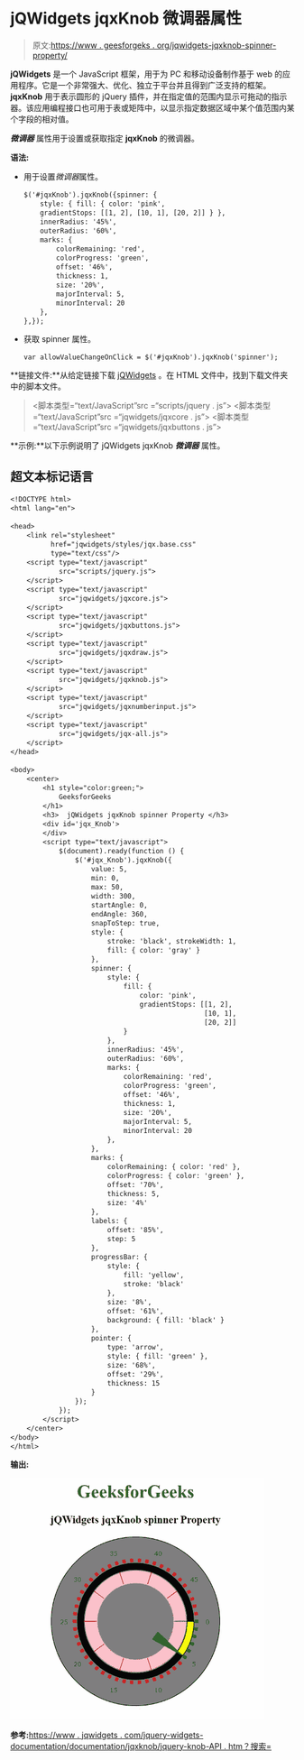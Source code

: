 # jQWidgets jqxKnob 微调器属性

> 原文:[https://www . geesforgeks . org/jqwidgets-jqxknob-spinner-property/](https://www.geeksforgeeks.org/jqwidgets-jqxknob-spinner-property/)

**jQWidgets** 是一个 JavaScript 框架，用于为 PC 和移动设备制作基于 web 的应用程序。它是一个非常强大、优化、独立于平台并且得到广泛支持的框架。 **jqxKnob** 用于表示圆形的 jQuery 插件，并在指定值的范围内显示可拖动的指示器。该应用编程接口也可用于表或矩阵中，以显示指定数据区域中某个值范围内某个字段的相对值。

***微调器*** 属性用于设置或获取指定 **jqxKnob** 的微调器。

**语法:**

*   用于设置*微调器*属性。

    ```
    $('#jqxKnob').jqxKnob({spinner: {
        style: { fill: { color: 'pink', 
        gradientStops: [[1, 2], [10, 1], [20, 2]] } },
        innerRadius: '45%', 
        outerRadius: '60%',
        marks: {
            colorRemaining: 'red',
            colorProgress: 'green',
            offset: '46%',
            thickness: 1,
            size: '20%',
            majorInterval: 5,
            minorInterval: 20
        },
    },});
    ```

*   获取 spinner 属性。

    ```
    var allowValueChangeOnClick = $('#jqxKnob').jqxKnob('spinner');
    ```

**链接文件:**从给定链接下载 [jQWidgets](https://www.jqwidgets.com/download/) 。在 HTML 文件中，找到下载文件夹中的脚本文件。

> <link rel="”stylesheet”" href="”jqwidgets/styles/jqx.base.css”" type="”text/css”">
> <脚本类型=“text/JavaScript”src =“scripts/jquery . js”></script>
> <脚本类型=“text/JavaScript”src =“jqwidgets/jqxcore . js”></script>
> <脚本类型=“text/JavaScript”src =“jqwidgets/jqxbuttons . js”>

**示例:**以下示例说明了 jQWidgets jqxKnob ***微调器*** 属性。

## 超文本标记语言

```
<!DOCTYPE html>
<html lang="en">

<head>
    <link rel="stylesheet" 
          href="jqwidgets/styles/jqx.base.css" 
          type="text/css"/>
    <script type="text/javascript" 
            src="scripts/jquery.js">
    </script>
    <script type="text/javascript" 
            src="jqwidgets/jqxcore.js">
    </script>
    <script type="text/javascript" 
            src="jqwidgets/jqxbuttons.js">
    </script>
    <script type="text/javascript" 
            src="jqwidgets/jqxdraw.js">
    </script>
    <script type="text/javascript" 
            src="jqwidgets/jqxknob.js">
    </script>
    <script type="text/javascript" 
            src="jqwidgets/jqxnumberinput.js">
    </script>
    <script type="text/javascript" 
            src="jqwidgets/jqx-all.js">
    </script>
</head>

<body>
    <center>
        <h1 style="color:green;">
            GeeksforGeeks
        </h1>
        <h3>  jQWidgets jqxKnob spinner Property </h3>
        <div id='jqx_Knob'>
        </div>
        <script type="text/javascript">
            $(document).ready(function () {
                $('#jqx_Knob').jqxKnob({
                    value: 5,
                    min: 0,
                    max: 50,
                    width: 300,
                    startAngle: 0,
                    endAngle: 360,
                    snapToStep: true,
                    style: {
                        stroke: 'black', strokeWidth: 1,
                        fill: { color: 'gray' }
                    },
                    spinner: {
                        style: {
                            fill: {
                                color: 'pink',
                                gradientStops: [[1, 2], 
                                                [10, 1], 
                                                [20, 2]]
                            }
                        },
                        innerRadius: '45%',
                        outerRadius: '60%',
                        marks: {
                            colorRemaining: 'red',
                            colorProgress: 'green',
                            offset: '46%',
                            thickness: 1,
                            size: '20%',
                            majorInterval: 5,
                            minorInterval: 20
                        },
                    },
                    marks: {
                        colorRemaining: { color: 'red' },
                        colorProgress: { color: 'green' },
                        offset: '70%',
                        thickness: 5,
                        size: '4%'
                    },
                    labels: {
                        offset: '85%',
                        step: 5
                    },
                    progressBar: {
                        style: {
                            fill: 'yellow',
                            stroke: 'black'
                        },
                        size: '8%',
                        offset: '61%',
                        background: { fill: 'black' }
                    },
                    pointer: {
                        type: 'arrow',
                        style: { fill: 'green' },
                        size: '68%',
                        offset: '29%',
                        thickness: 15
                    }
                });
            });
        </script>
    </center>
</body>
</html>
```

**输出:**

![](img/2e4cc90385cac11ac94914659f0f2ff5.png)

**参考:**[https://www . jqwidgets . com/jquery-widgets-documentation/documentation/jqxknob/jquery-knob-API . htm？搜索=](https://www.jqwidgets.com/jquery-widgets-documentation/documentation/jqxknob/jquery-knob-api.htm?search=)